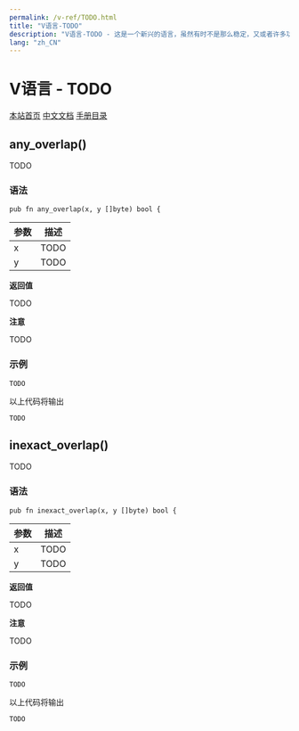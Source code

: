 ```yaml
---
permalink: /v-ref/TODO.html
title: "V语言-TODO"
description: "V语言-TODO - 这是一个新兴的语言，虽然有时不是那么稳定，又或者许多功能还在实现途中，但是你不得不相信开源社区的强大！它来了，它改变着！ —— V lang"
lang: "zh_CN"
---
```

# V语言 - TODO

[本站首页](/)
[中文文档](/docs.html)
[手册目录](/menu/v.html)

## any_overlap()

TODO

### 语法

```
pub fn any_overlap(x, y []byte) bool {
```

参数|描述
---|---
x|TODO
y|TODO

**返回值**

TODO

**注意**

TODO

### 示例

```
TODO
```

以上代码将输出

```
TODO
```

## inexact_overlap()

TODO

### 语法

```
pub fn inexact_overlap(x, y []byte) bool {
```

参数|描述
---|---
x|TODO
y|TODO

**返回值**

TODO

**注意**

TODO

### 示例

```
TODO
```

以上代码将输出

```
TODO
```
<script src="/script.js"></script>